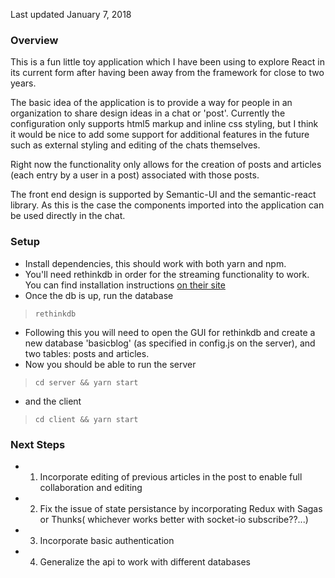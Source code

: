 Last updated January 7, 2018

### Overview

This is a fun little toy application which I have been using to explore React in its current form after having been away from the framework for close to two years. 

The basic idea of the application is to provide a way for people in an organization to share design ideas in a chat or 'post'. Currently the configuration only supports html5 markup and inline css styling, but I think it would be nice to add some support for additional features in the future such as external styling and editing of the chats themselves.

Right now the functionality only allows for the creation of posts and articles (each entry by a user in a post) associated with those posts.

The front end design is supported by Semantic-UI and the semantic-react library. As this is the case the components imported into the application can be used directly in the chat.


### Setup 
- Install dependencies, this should work with both yarn and npm.
- You'll need rethinkdb in order for the streaming functionality to work. You can find installation instructions [on their site](https://www.rethinkdb.com/)
- Once the db is up, run the database
>```
>rethinkdb
>```
- Following this you will need to open the GUI for rethinkdb and create
a new database 'basicblog' (as specified in config.js on the server), and two tables: posts and articles.
- Now you should be able to run the server
>```
> cd server && yarn start
>```
- and the client
>```
> cd client && yarn start
>```

### Next Steps
- 1. Incorporate editing of previous articles in the post to enable full collaboration and editing
- 2. Fix the issue of state persistance by incorporating Redux with Sagas or Thunks( whichever works better with socket-io subscribe??...)
- 3. Incorporate basic authentication
- 4. Generalize the api to work with different databases

